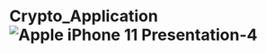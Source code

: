 # Crypto_Application![Apple iPhone 11 Presentation-4](https://github.com/ertekinbatuhan/Crypto_Application/assets/101355515/1fe8a112-cf45-4c17-b97a-7790f9b78b77)
